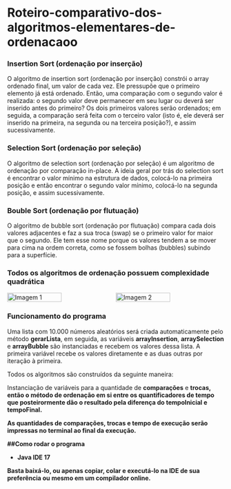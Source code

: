 # Roteiro-comparativo-dos-algoritmos-elementares-de-ordenacaoo

<h3>Insertion Sort (ordenação por inserção)</h3>

O algoritmo de insertion sort (ordenação por inserção) constrói o array ordenado final, um valor de cada vez. Ele pressupõe que o primeiro elemento já está ordenado. Então, uma comparação com o segundo valor é realizada: o segundo valor deve permanecer em seu lugar ou deverá ser inserido antes do primeiro? Os dois primeiros valores serão ordenados; em seguida, a comparação será feita com o terceiro valor (isto é, ele deverá ser inserido na primeira, na segunda ou na terceira posição?), e assim sucessivamente.

<h3>Selection Sort (ordenação por seleção)</h3>

O algoritmo de selection sort (ordenação por seleção) é um algoritmo de ordenação por comparação in-place. A ideia geral por trás do selection sort é encontrar o valor mínimo na estrutura de dados, colocá-lo na primeira posição e então encontrar o segundo valor mínimo, colocá-lo na segunda posição, e assim sucessivamente.

<h3>Bouble Sort (ordenação por flutuação)</h3>

O algoritmo de bubble sort (ordenação por flutuação) compara cada dois valores adjacentes e faz a sua troca (swap) se o primeiro valor for maior que o segundo. Ele tem esse nome porque os valores tendem a se mover para cima na ordem correta, como se fossem bolhas (bubbles) subindo para a superfície.

<h3>Todos os algoritmos de ordenação possuem complexidade quadrática</h3>

<div style="display: flex;">
    <img src="https://github.com/JahnoMon/Roteiro-comparativo-dos-algoritmos-elementares-de-ordenacaoo/assets/115963954/0ba3ff7d-9560-4a2b-89a3-51b2180ceb6d" style="width: 50%;" alt="Imagem 1">    
    <img src="https://github.com/JahnoMon/Roteiro-comparativo-dos-algoritmos-elementares-de-ordenacaoo/assets/115963954/41f35895-c0b0-418c-97e7-aa42d3f8b854" style="width: 50%;" alt="Imagem 2">
</div>

<h3>Funcionamento do programa</h3>

<p>Uma lista com 10.000 números aleatórios será criada automaticamente pelo método <strong>gerarLista</strong>, em seguida, as variáveis <strong>arrayInsertion</strong>, <strong>arraySelection</strong> e <strong>arrayBubble</strong> são instanciadas e recebem os valores dessa lista. A primeira variável recebe os valores diretamente e as duas outras por iteração à primeira.</p>
<p>Todos os algoritmos são construídos da seguinte maneira:</p>
<p>Instanciação de variáveis para a quantidade de <strong>comparações</strong> e <strong>trocas<strong>, então o método de ordenação em si entre os quantificadores de tempo que 
 posteirormente dão o resultado pela diferença do <strong>tempoInicial</strong> e <strong>tempoFinal</strong>.</p>
<p>As quantidades de comparações, trocas e tempo de execução serão impressas no terminal ao final da execução.</p> 

##Como rodar o programa

- Java IDE 17

Basta baixá-lo, ou apenas copiar, colar e executá-lo na IDE de sua preferência ou mesmo em um compilador online.
